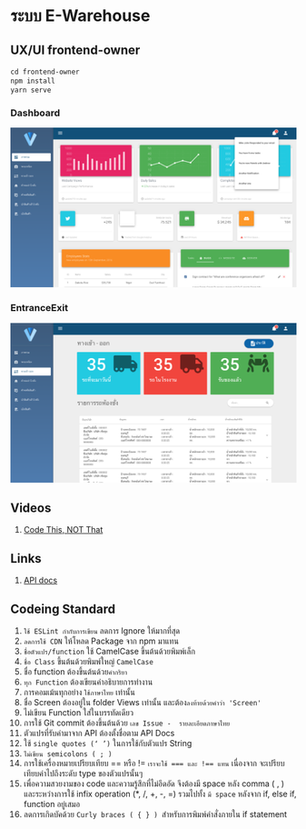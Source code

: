 # ระบบ E-Warehouse

## UX/UI frontend-owner
```
cd frontend-owner
npm install
yarn serve
```

### Dashboard
<p align="center">
  <img width="900" src="markdown/Dashboard.png">
</p>

### EntranceExit
<p align="center">
  <img width="900" src="markdown/EntranceExit.png">
</p>

## Videos
1. [Code This, NOT That](https://www.youtube.com/watch?v=Mus_vwhTCq0&ab_channel=Fireship)

## Links
1. [API docs](https://docs.google.com/document/d/1q6_sfjQ6jyJRovntlbM1WJCFNmN0vhXicqVxJ43BS1Q/edit?usp=sharing)
## Codeing Standard

1. `ใช้ ESLint กำกับการเขียน` ลดการ Ignore ให้มากที่สุด
2. `ลดการใช้ CDN` ให้โหลด Package จาก npm มาแทน
3. `ชื่อตัวแปร/function` ใช้ CamelCase ขึ้นต้นด้วยพิมพ์เล็ก
4. `ชื่อ Class` ขึ้นต้นด้วยพิมพ์ใหญ่ `CamelCase`
5. ชื่อ function ต้องขึ้นต้นด้วย`คำกริยา`
6. `ทุก Function` ต้องเขียนคำอธิบายการทำงาน
7. การคอมเม้นทุกอย่าง `ใช้ภาษาไทย` เท่านั้น
8. ชื่อ Screen ต้องอยู่ใน folder Views เท่านั้น และต้อง`ลงท้ายด้วยคำว่า 'Screen'`
9. ไม่เขียน Function ใส่ในบรรทัดเดียว
10. การใช้ Git commit ต้องขึ้นต้นด้วย `เลข Issue -  รายละเอียดภาษาไทย`
11. ตัวแปรที่รับค่ามาจาก API ต้องตั้งชื่อตาม API Docs
12. ใช้ `single quotes (‘ ’)` ในการใช้กับตัวแปร String
13. `ไม่เขียน semicolons ( ; )`
14. การใช้เครื่องหมายเปรียบเทียบ == หรือ != `เราจะใช้ === และ !== แทน` เนื่องจาก จะเปรียบเทียบค่าไปถึงระดับ type ของตัวแปรนั้นๆ
15. เพื่อความสวยงามของ code และความรู้สึกที่ไม่อึดอัด จึงต้องมี space หลัง comma ( , ) และระหว่างการใช้ infix operation (*, /, +, -, =) รวมไปทั้ง `มี space` หลังจาก if, else if, function อยู่เสมอ
16. ลดการเกิดบัคด้วย `Curly braces ( { } ) `สำหรับการพิมพ์คำสั่งภายใน if statement
